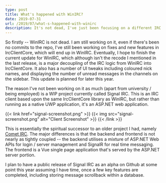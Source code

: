 ```yaml
---
type: post
title: What's happened with WinIRC?
date: 2019-07-31
url: /2019/07/what-s-happened-with-winirc
description: It's not dead, I've just been focusing on a different IRC client.
---
```


So firstly -- WinIRC is not dead. I am still working on it, even if there's been no commits to the repo, I've still been working on fixes and new features in IrcClientCore, which will end up in WinIRC. Eventually, I hope to finish the current update for WinIRC, which although isn't the recode I mentioned in the last release, is a major decoupling of the IRC logic from WinIRC into IrcClientCore. It also has a number of UI tweaks including coloured nick names, and displaying the number of unread messages in the channels on the sidebar. This update is planned for later this year.

The reason I've not been working on it as much (apart from university / being employed) is a WIP project currently called Signal IRC. This is an IRC client based upon the same IrcClientCore library as WinIRC, but rather than running as a native UWP application, it's an ASP.NET web application. 

{{< link href="signal-screenshot.png" >}}
    {{< img src="signal-screenshot.png" alt="Client Screenshot" >}}
{{< /link >}}

This is essentially the spiritual successor to an older project I had, namely [Comet IRC](https://github.com/rymate1234/Comet-IRC). The major differences is that the backend and frontend is not nearly as tightly coupled -- the backend utilises a mixture of ASP.NET Web APIs for login / server management and SignalR for real time messaging. The frontend is a Vue single page application that's served by the ASP.NET server portion.

I plan to have a public release of Signal IRC as an alpha on Github at some point this year assuming I have time, once a few key features are completed, including storing message scrollback within a database. 